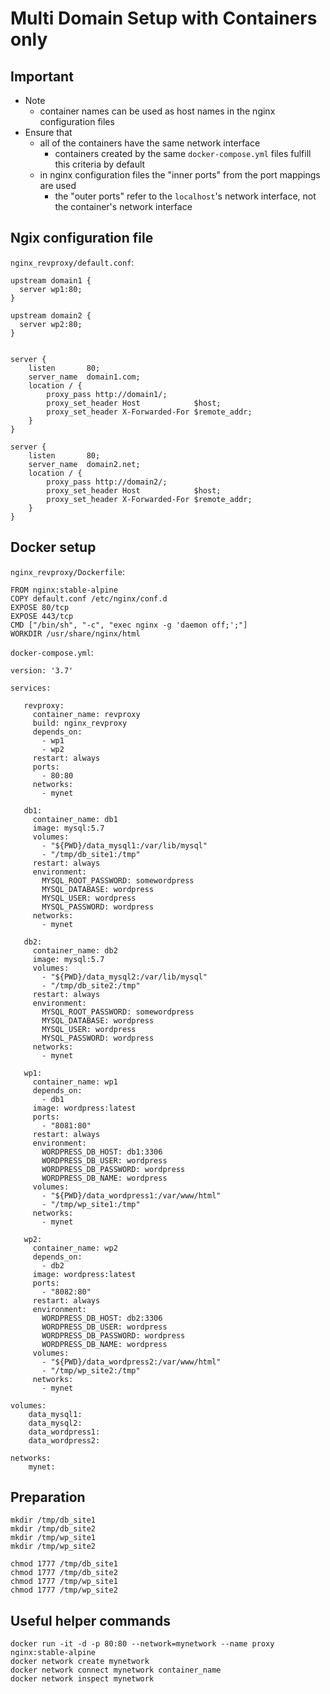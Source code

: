 
# Multi Domain Setup with Containers only

## Important

- Note
  - container names can be used as host names in the nginx configuration files
- Ensure that
  - all of the containers have the same network interface
    - containers created by the same `docker-compose.yml` files fulfill this criteria by default
  - in nginx configuration files the "inner ports" from the port mappings are used
    - the "outer ports" refer to the `localhost`'s network interface, not the container's network interface

## Ngix configuration file

`nginx_revproxy/default.conf`:
```
upstream domain1 {
  server wp1:80;
}

upstream domain2 {
  server wp2:80;
}


server {
    listen       80;
    server_name  domain1.com;
    location / {
        proxy_pass http://domain1/;
        proxy_set_header Host            $host;
        proxy_set_header X-Forwarded-For $remote_addr;
    }
}

server {
    listen       80;
    server_name  domain2.net;
    location / {
        proxy_pass http://domain2/;
        proxy_set_header Host            $host;
        proxy_set_header X-Forwarded-For $remote_addr;
    }
}
```

## Docker setup

`nginx_revproxy/Dockerfile`:
```
FROM nginx:stable-alpine
COPY default.conf /etc/nginx/conf.d
EXPOSE 80/tcp
EXPOSE 443/tcp
CMD ["/bin/sh", "-c", "exec nginx -g 'daemon off;';"]
WORKDIR /usr/share/nginx/html
```

`docker-compose.yml`:
```
version: '3.7'

services:

   revproxy:
     container_name: revproxy
     build: nginx_revproxy
     depends_on:
       - wp1
       - wp2
     restart: always
     ports:
       - 80:80
     networks:
       - mynet

   db1:
     container_name: db1
     image: mysql:5.7
     volumes:
       - "${PWD}/data_mysql1:/var/lib/mysql"
       - "/tmp/db_site1:/tmp"
     restart: always
     environment:
       MYSQL_ROOT_PASSWORD: somewordpress
       MYSQL_DATABASE: wordpress
       MYSQL_USER: wordpress
       MYSQL_PASSWORD: wordpress
     networks:
       - mynet

   db2:
     container_name: db2
     image: mysql:5.7
     volumes:
       - "${PWD}/data_mysql2:/var/lib/mysql"
       - "/tmp/db_site2:/tmp"
     restart: always
     environment:
       MYSQL_ROOT_PASSWORD: somewordpress
       MYSQL_DATABASE: wordpress
       MYSQL_USER: wordpress
       MYSQL_PASSWORD: wordpress
     networks:
       - mynet

   wp1:
     container_name: wp1
     depends_on:
       - db1
     image: wordpress:latest
     ports:
       - "8081:80"
     restart: always
     environment:
       WORDPRESS_DB_HOST: db1:3306
       WORDPRESS_DB_USER: wordpress
       WORDPRESS_DB_PASSWORD: wordpress
       WORDPRESS_DB_NAME: wordpress
     volumes:
       - "${PWD}/data_wordpress1:/var/www/html"
       - "/tmp/wp_site1:/tmp"
     networks:
       - mynet

   wp2:
     container_name: wp2
     depends_on:
       - db2
     image: wordpress:latest
     ports:
       - "8082:80"
     restart: always
     environment:
       WORDPRESS_DB_HOST: db2:3306
       WORDPRESS_DB_USER: wordpress
       WORDPRESS_DB_PASSWORD: wordpress
       WORDPRESS_DB_NAME: wordpress
     volumes:
       - "${PWD}/data_wordpress2:/var/www/html"
       - "/tmp/wp_site2:/tmp"
     networks:
       - mynet

volumes:
    data_mysql1:
    data_mysql2:
    data_wordpress1:
    data_wordpress2:

networks:
    mynet:

```

## Preparation

```
mkdir /tmp/db_site1
mkdir /tmp/db_site2
mkdir /tmp/wp_site1
mkdir /tmp/wp_site2

chmod 1777 /tmp/db_site1
chmod 1777 /tmp/db_site2
chmod 1777 /tmp/wp_site1
chmod 1777 /tmp/wp_site2
```

## Useful helper commands

```
docker run -it -d -p 80:80 --network=mynetwork --name proxy nginx:stable-alpine
docker network create mynetwork
docker network connect mynetwork container_name
docker network inspect mynetwork
```

